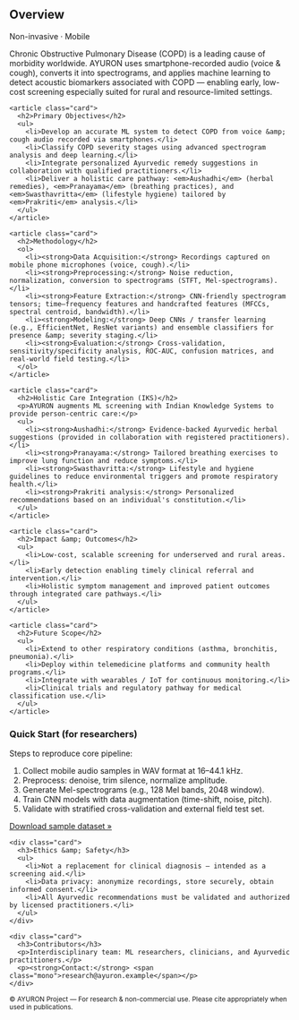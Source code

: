 <section class="grid">
  <div>
    <article class="card">
      <div class="section-title"><h2>Overview</h2><span class="pill">Non-invasive · Mobile</span></div>
      <p>Chronic Obstructive Pulmonary Disease (COPD) is a leading cause of morbidity worldwide. AYURON uses smartphone-recorded audio (voice &amp; cough), converts it into spectrograms, and applies machine learning to detect acoustic biomarkers associated with COPD — enabling early, low-cost screening especially suited for rural and resource-limited settings.</p>
    </article>

    <article class="card">
      <h2>Primary Objectives</h2>
      <ul>
        <li>Develop an accurate ML system to detect COPD from voice &amp; cough audio recorded via smartphones.</li>
        <li>Classify COPD severity stages using advanced spectrogram analysis and deep learning.</li>
        <li>Integrate personalized Ayurvedic remedy suggestions in collaboration with qualified practitioners.</li>
        <li>Deliver a holistic care pathway: <em>Aushadhi</em> (herbal remedies), <em>Pranayama</em> (breathing practices), and <em>Swasthavritta</em> (lifestyle hygiene) tailored by <em>Prakriti</em> analysis.</li>
      </ul>
    </article>

    <article class="card">
      <h2>Methodology</h2>
      <ol>
        <li><strong>Data Acquisition:</strong> Recordings captured on mobile phone microphones (voice, cough).</li>
        <li><strong>Preprocessing:</strong> Noise reduction, normalization, conversion to spectrograms (STFT, Mel-spectrograms).</li>
        <li><strong>Feature Extraction:</strong> CNN-friendly spectrogram tensors; time–frequency features and handcrafted features (MFCCs, spectral centroid, bandwidth).</li>
        <li><strong>Modeling:</strong> Deep CNNs / transfer learning (e.g., EfficientNet, ResNet variants) and ensemble classifiers for presence &amp; severity staging.</li>
        <li><strong>Evaluation:</strong> Cross-validation, sensitivity/specificity analysis, ROC-AUC, confusion matrices, and real-world field testing.</li>
      </ol>
    </article>

    <article class="card">
      <h2>Holistic Care Integration (IKS)</h2>
      <p>AYURON augments ML screening with Indian Knowledge Systems to provide person-centric care:</p>
      <ul>
        <li><strong>Aushadhi:</strong> Evidence-backed Ayurvedic herbal suggestions (provided in collaboration with registered practitioners).</li>
        <li><strong>Pranayama:</strong> Tailored breathing exercises to improve lung function and reduce symptoms.</li>
        <li><strong>Swasthavritta:</strong> Lifestyle and hygiene guidelines to reduce environmental triggers and promote respiratory health.</li>
        <li><strong>Prakriti analysis:</strong> Personalized recommendations based on an individual's constitution.</li>
      </ul>
    </article>

    <article class="card">
      <h2>Impact &amp; Outcomes</h2>
      <ul>
        <li>Low-cost, scalable screening for underserved and rural areas.</li>
        <li>Early detection enabling timely clinical referral and intervention.</li>
        <li>Holistic symptom management and improved patient outcomes through integrated care pathways.</li>
      </ul>
    </article>

    <article class="card">
      <h2>Future Scope</h2>
      <ul>
        <li>Extend to other respiratory conditions (asthma, bronchitis, pneumonia).</li>
        <li>Deploy within telemedicine platforms and community health programs.</li>
        <li>Integrate with wearables / IoT for continuous monitoring.</li>
        <li>Clinical trials and regulatory pathway for medical classification use.</li>
      </ul>
    </article>

  </div>

  <aside class="aside">
    <div class="card">
      <h3>Quick Start (for researchers)</h3>
      <p class="mono">Steps to reproduce core pipeline:</p>
      <ol>
        <li>Collect mobile audio samples in WAV format at 16–44.1 kHz.</li>
        <li>Preprocess: denoise, trim silence, normalize amplitude.</li>
        <li>Generate Mel-spectrograms (e.g., 128 Mel bands, 2048 window).</li>
        <li>Train CNN models with data augmentation (time-shift, noise, pitch).</li>
        <li>Validate with stratified cross-validation and external field test set.</li>
      </ol>
      <p><a class="btn" href="#">Download sample dataset »</a></p>
    </div>

    <div class="card">
      <h3>Ethics &amp; Safety</h3>
      <ul>
        <li>Not a replacement for clinical diagnosis — intended as a screening aid.</li>
        <li>Data privacy: anonymize recordings, store securely, obtain informed consent.</li>
        <li>All Ayurvedic recommendations must be validated and authorized by licensed practitioners.</li>
      </ul>
    </div>

    <div class="card">
      <h3>Contributors</h3>
      <p>Interdisciplinary team: ML researchers, clinicians, and Ayurvedic practitioners.</p>
      <p><strong>Contact:</strong> <span class="mono">research@ayuron.example</span></p>
    </div>

  </aside>
</section>

<footer>
  <small>© AYURON Project — For research &amp; non-commercial use. Please cite appropriately when used in publications.</small>
</footer>
